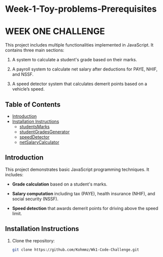# Week-1-Toy-problems-Prerequisites

# WEEK ONE CHALLENGE

This project includes multiple functionalities implemented in JavaScript. It contains three main sections:
1. A system to calculate a student's grade based on their marks.

2. A payroll system to calculate net salary after deductions for PAYE, NHIF, and NSSF.

3. A speed detector system that calculates demerit points based on a vehicle’s speed.

## Table of Contents

- [Introduction](#introduction)
- [Installation Instructions](#installation-instructions)
  - [studentsMarks](#studentsmarks)
  - [studentGradesGenerator](#studentgradesgenerator)
  - [speedDetector](#speeddetector)
  - [netSalaryCalculator](#netsalarycalculator)




## Introduction
This project demonstrates basic JavaScript programming techniques. It includes:
- **Grade calculation** based on a student's marks.

- **Salary computation** including tax (PAYE), health insurance (NHIF), and social security (NSSF).

- **Speed detection** that awards demerit points for driving above the speed limit.

## Installation Instructions
1. Clone the repository:
   ```bash
   git clone https://github.com/Kohmmz/Wk1-Code-Challenge.git
